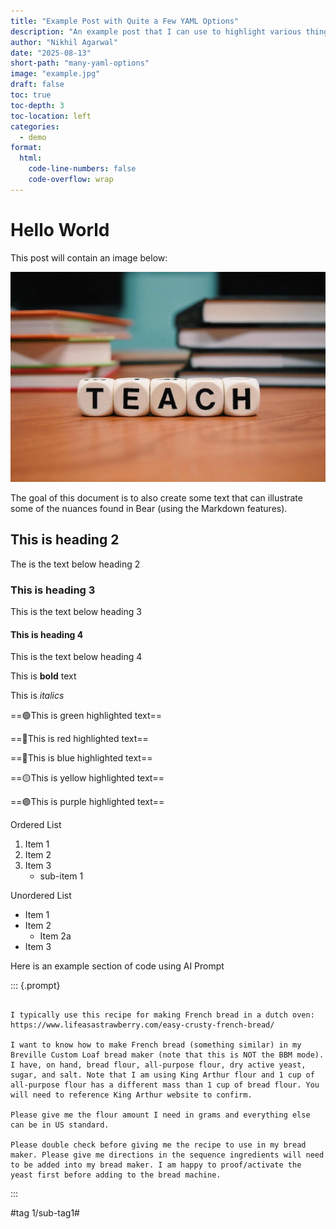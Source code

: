 ```yaml
---
title: "Example Post with Quite a Few YAML Options"
description: "An example post that I can use to highlight various things"
author: "Nikhil Agarwal"
date: "2025-08-13"
short-path: "many-yaml-options"
image: "example.jpg"
draft: false
toc: true
toc-depth: 3
toc-location: left
categories:
  - demo
format:
  html:
    code-line-numbers: false
    code-overflow: wrap
---
```


# Hello World

This post will contain an image below:

![](example.jpg)

The goal of this document is to also create some text that can illustrate some of the nuances found in Bear (using the Markdown features).

## This is heading 2

The is the text below heading 2

### This is heading 3

This is the text below heading 3

#### This is heading 4

This is the text below heading 4

This is **bold** text

This is *italics*

==🟢This is green highlighted text==

==🔴This is red highlighted text==

==🔵This is blue highlighted text==

==🟡This is yellow highlighted text==

==🟣This is purple highlighted text==

Ordered List

1. Item 1
2. Item 2
3. Item 3
    - sub-item 1

Unordered List

- Item 1
- Item 2
    - Item 2a
- Item 3

Here is an example section of code using AI Prompt

::: {.prompt}
```text

I typically use this recipe for making French bread in a dutch oven: https://www.lifeasastrawberry.com/easy-crusty-french-bread/

I want to know how to make French bread (something similar) in my Breville Custom Loaf bread maker (note that this is NOT the BBM mode). I have, on hand, bread flour, all-purpose flour, dry active yeast, sugar, and salt. Note that I am using King Arthur flour and 1 cup of all-purpose flour has a different mass than 1 cup of bread flour. You will need to reference King Arthur website to confirm.

Please give me the flour amount I need in grams and everything else can be in US standard.

Please double check before giving me the recipe to use in my bread maker. Please give me directions in the sequence ingredients will need to be added into my bread maker. I am happy to proof/activate the yeast first before adding to the bread machine.
```
:::

#tag 1/sub-tag1#

